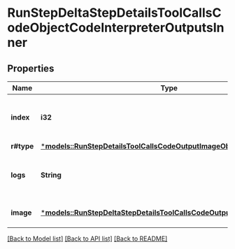 # RunStepDeltaStepDetailsToolCallsCodeObjectCodeInterpreterOutputsInner

## Properties
Name | Type | Description | Notes
------------ | ------------- | ------------- | -------------
**index** | **i32** | The index of the output in the outputs array. | 
**r#type** | [***models::RunStepDetailsToolCallsCodeOutputImageObjectType**](RunStepDetailsToolCallsCodeOutputImageObject_type.md) |  | 
**logs** | **String** | The text output from the Code Interpreter tool call. | [optional] [default to None]
**image** | [***models::RunStepDeltaStepDetailsToolCallsCodeOutputImageObjectImage**](RunStepDeltaStepDetailsToolCallsCodeOutputImageObject_image.md) |  | [optional] [default to None]

[[Back to Model list]](../README.md#documentation-for-models) [[Back to API list]](../README.md#documentation-for-api-endpoints) [[Back to README]](../README.md)


